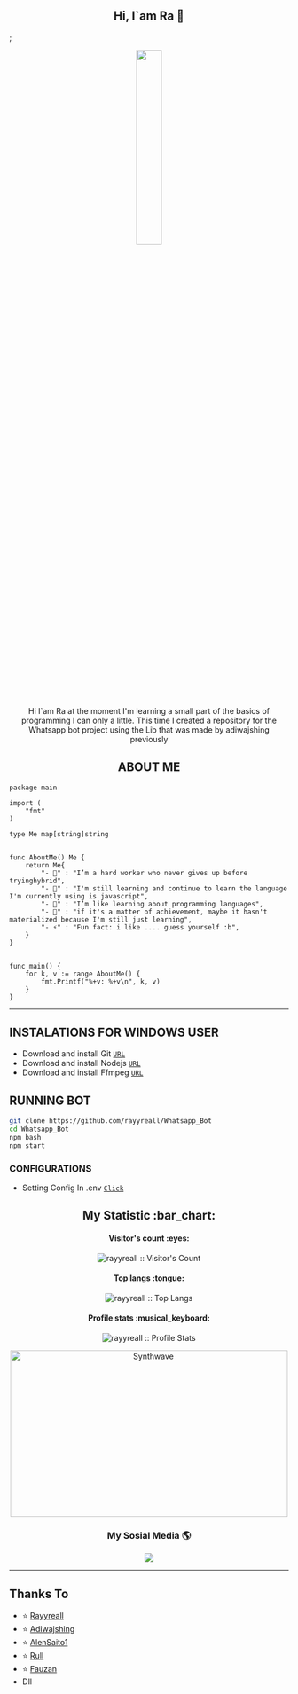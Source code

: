 <h2 align="center"><br>Hi, I`am Ra 👋 <br/></h2>;

<p align="center"><img width=30% src="https://i.ibb.co/cwKfKsv/IMG-20210519-202626.jpg"></p>

<p align="center">Hi I`am Ra at the moment I'm learning a small part of the basics of programming I can only a little. This time I created a repository for the Whatsapp bot project using the Lib that was made by adiwajshing previously
  
  
<h2 align="center">ABOUT ME</h2>

```golang
package main

import (
	"fmt"
)

type Me map[string]string


func AboutMe() Me {
	return Me{
		"- 🔭" : "I’m a hard worker who never gives up before tryinghybrid",
		"- 🌱" : "I'm still learning and continue to learn the language I'm currently using is javascript",
		"- 👯" : "I’m like learning about programming languages",
		"- 🥅" : "if it's a matter of achievement, maybe it hasn't materialized because I'm still just learning",
		"- ⚡" : "Fun fact: i like .... guess yourself :b",
	}
}


func main() {
	for k, v := range AboutMe() {
		fmt.Printf("%+v: %+v\n", k, v)
	}
}

```

____

## INSTALATIONS FOR WINDOWS USER

* Download and install Git [`URL`](https://git-scm.com/download/win)
* Download and install Nodejs [`URL`](https://nodejs.org/en/)
* Download and install Ffmpeg [`URL`](https://www.ffmpeg.org/download.html#build-windows)


## RUNNING BOT

```bash
git clone https://github.com/rayyreall/Whatsapp_Bot
cd Whatsapp_Bot
npm bash
npm start
```


### CONFIGURATIONS

* Setting Config In .env [`Click`](https://github.com/rayyreall/Whatsapp_Bot/blob/master/.env)


  
<h2 align="center">My Statistic :bar_chart:</h2>
<h4 align="center">Visitor's count :eyes:</h4>

<p align="center"><img src="https://profile-counter.glitch.me/{rayyreall}/count.svg" alt="rayyreall :: Visitor's Count" /></p>

<h4 align="center">Top langs :tongue:</h4>

<p align="center"><img src="https://github-readme-stats.vercel.app/api/top-langs/?username=rayyreall&theme=tokyonight&layout=compact" alt="rayyreall :: Top Langs" /></p>

<h4 align="center">Profile stats :musical_keyboard:</h4>

<p align="center"><img src="https://github-readme-stats.vercel.app/api?username=rayyreall&show_icons=true&theme=synthwave" alt="rayyreall :: Profile Stats" /></p>

<p align="center"><img src="https://thumbs.gfycat.com/GoodnaturedFondGaur-size_restricted.gif" alt="Synthwave" height="300" width="500"></p>

  
  
<h3 align="center"> My Sosial Media 🌎 </h3>
<p align="center">
<a href="https://instagram.com/rayyreall"><img src="https://img.shields.io/badge/instagram-%23E4405F.svg?&style=for-the-badge&logo=instagram&logoColor=white"/></a>

</p>

____


<p align="center">
  
## Thanks To
- ⭐️ [Rayyreall](https://github.com/rayyreall)
- ⭐️ [Adiwajshing](https://github.com/adiwajshing)
- ⭐️ [AlenSaito1](https://github.com/AlenSaito1)
- ⭐️ [Rull](https://github.com/arl03)
- ⭐️ [Fauzan](https://github.com/Fau-Zan)
- Dll
</p>
